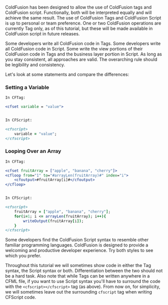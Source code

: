 ColdFusion has been designed to allow the use of ColdFusion tags and
ColdFusion script. Functionally, both will be interpreted equally and
will achieve the same result. The use of ColdFusion Tags and ColdFusion
Script is up to personal or team preference. One or two ColdFusion
operations are currently Tag only, as of this tutorial, but these will
be made available in ColdFusion script in future releases.

Some developers write all ColdFusion code in Tags. Some developers write
all ColdFusion code in Script. Some write the view portions of their
ColdFusion code in Tags and the business layer portion in Script. As
long as you stay consistent, all approaches are valid. The overarching
rule should be legibility and consistency.

Let's look at some statements and compare the differences:

### Setting a Variable

```cfml
In CFTag:

<cfset variable = "value">


In CFScript:

<cfscript>
    variable = "value";
</cfscript>
```

### Looping Over an Array

```cfml
In CFTag:

<cfset fruitArray = ["apple", "banana", "cherry"]>
<cfloop from="1" to="#arrayLen(fruitArray)#" index="i">
    <cfoutput>#fruitArray[i]#</cfoutput>
</cfloop>


In CFScript:

<cfscript>
    fruitArray = ["apple", "banana", "cherry"];
    for(i=1; i <= arrayLen(fruitArray); i++){
        writeOutput(fruitArray[i]);
    }
</cfscript>
```

Some developers find the ColdFusion Script syntax to resemble other
familiar programming languages. ColdFusion is designed to provide a
welcoming and productive developer experience. Try both styles to see
which you prefer.

Throughout this tutorial we will sometimes show code in either the Tag
syntax, the Script syntax or both. Differentiation between the two should
not be a hard task. Also note that while Tags can be written anywhere in
a CFML file, if you want to use Script syntax you'll have to surround
the code with the ``<cfscript></cfscript>`` tag (as above). From now on, for
simplicity, we will sometimes leave out the surrounding ``cfscript``
tag when writing CFScript code.